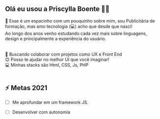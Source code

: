 ## Olá eu usou a Priscylla Boente 👋💜 

💬 Esse é um espacinho com um pouquinho sobre mim, sou Publicitária de formação, mas amo tecnologia (💻) acho que desde que nasci! 
<br>
Ao longo dos anos venho estudando cada vez mais sobre linguagens, design e principalmente a experiência do usuário.
<br>
<br>
<br>
💜 Buscando colaborar com projetos como UX e Front End
<br>
😊 Posso te ajudar no melhor UI que você imaginar!
<br>
💻 Minhas stacks são Html, CSS, Js, PHP
<br>
<br>
## ⚡ Metas 2021

- [ ] Me aprofundar em um framework JS.
- [ ] Desenvolver com autonomia 


<!--
**frauviolett/frauviolett** is a ✨ _special_ ✨ repository because its `README.md` (this file) appears on your GitHub profile.

Here are some ideas to get you started:

- 🔭 I’m currently working on ...
- 🌱 I’m currently learning ...
- 👯 I’m looking to collaborate on ...
- 🤔 I’m looking for help with ...
- 💬 Ask me about ...
- 📫 How to reach me: ...
- 😄 Pronouns: ...
- ⚡ Fun fact: ...
-->
